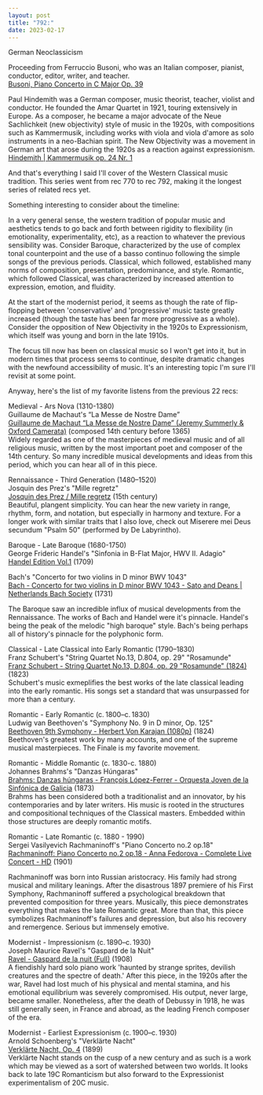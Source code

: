```yaml
---
layout: post
title: "792:"
date: 2023-02-17
---
```


German Neoclassicism

Proceeding from Ferruccio Busoni, who was an Italian composer, pianist, conductor, editor, writer, and teacher.  
[Busoni, Piano Concerto in C Major Op. 39](https://youtu.be/ohPzurDZzZ4?t=978)

Paul Hindemith was a German composer, music theorist, teacher, violist and conductor. He founded the Amar Quartet in 1921, touring extensively in Europe. As a composer, he became a major advocate of the Neue Sachlichkeit (new objectivity) style of music in the 1920s, with compositions such as Kammermusik, including works with viola and viola d'amore as solo instruments in a neo-Bachian spirit. The New Objectivity was a movement in German art that arose during the 1920s as a reaction against expressionism.  
[Hindemith | Kammermusik op. 24 Nr. 1](https://youtu.be/20gwYJz_Il0?t=13)

And that's everything I said I'll cover of the Western Classical music tradition. This series went from rec 770 to rec 792, making it the longest series of related recs yet.

Something interesting to consider about the timeline:

In a very general sense, the western tradition of popular music and aesthetics tends to go back and forth between rigidity to flexibility (in emotionality, experimentality, etc), as a reaction to whatever the previous sensibility was. Consider Baroque, characterized by the use of complex tonal counterpoint and the use of a basso continuo following the simple songs of the previous periods. Classical, which followed, established many norms of composition, presentation, predominance, and style. Romantic, which followed Classical, was characterized by increased attention to expression, emotion, and fluidity.

At the start of the modernist period, it seems as though the rate of flip-flopping between 'conservative' and 'progressive' music taste greatly increased (though the taste has been far more progressive as a whole). Consider the opposition of New Objectivity in the 1920s to Expressionism, which itself was young and born in the late 1910s.

The focus till now has been on classical music so I won't get into it, but in modern times that process seems to continue, despite dramatic changes with the newfound accessibility of music. It's an interesting topic I'm sure I'll revisit at some point.

Anyway, here's the list of my favorite listens from the previous 22 recs:

Medieval \- Ars Nova (1310-1380)  
Guillaume de Machaut's “La Messe de Nostre Dame”  
[Guillaume de Machaut “La Messe de Nostre Dame” (Jeremy Summerly & Oxford Camerata)](https://youtu.be/cytjjiYL5p4) (composed 14th century before 1365\)  
Widely regarded as one of the masterpieces of medieval music and of all religious music, written by the most important poet and composer of the 14th century. So many incredible musical developments and ideas from this period, which you can hear all of in this piece.

Rennaissance \- Third Generation (1480–1520)  
Josquin des Prez's "Mille regretz"  
[Josquin des Prez / Mille regretz](https://youtu.be/dkfVzCZ68_Q) (15th century)  
Beautiful, plangent simplicity. You can hear the new variety in range, rhythm, form, and notation, but especially in harmony and texture. For a longer work with similar traits that I also love, check out Miserere mei Deus secundum "Psalm 50" (performed by De Labyrintho).

Baroque \- Late Baroque (1680-1750)  
George Frideric Handel's "Sinfonia in B-Flat Major, HWV II. Adagio"  
[Handel Edition Vol.1](https://youtu.be/fRonvLhe0Yg?t=4088) (1709)

Bach's "Concerto for two violins in D minor BWV 1043"  
[Bach \- Concerto for two violins in D minor BWV 1043 \- Sato and Deans | Netherlands Bach Society](https://youtu.be/ILKJcsET-NM?t=7) (1731)

The Baroque saw an incredible influx of musical developments from the Rennaissance. The works of Bach and Handel were it's pinnacle. Handel's being the peak of the melodic "high baroque" style. Bach's being perhaps all of history's pinnacle for the polyphonic form.

Classical \- Late Classical into Early Romantic (1790–1830)  
Franz Schubert's "String Quartet No.13, D.804, op. 29" "Rosamunde"  
[Franz Schubert \- String Quartet No.13, D.804, op. 29 "Rosamunde" (1824)](https://youtu.be/56iIqFAy7wA) (1823)  
Schubert's music exmeplifies the best works of the late classical leading into the early romantic. His songs set a standard that was unsurpassed for more than a century.

Romantic \- Early Romantic (c. 1800–c. 1830)  
Ludwig van Beethoven's "Symphony No. 9 in D minor, Op. 125"  
[Beethoven 9th Symphony \- Herbert Von Karajan (1080p)](https://youtu.be/O3MVY6UiMag?t=2435) (1824)  
Beethoven's greatest work by many accounts, and one of the supreme musical masterpieces. The Finale is my favorite movement.

Romantic \- Middle Romantic (c. 1830-c. 1880\)  
Johannes Brahms's "Danzas Húngaras"  
[Brahms: Danzas húngaras \- François López-Ferrer \- Orquesta Joven de la Sinfónica de Galicia](https://youtu.be/y67eiAy7lbo?t=17) (1873)  
Brahms has been considered both a traditionalist and an innovator, by his contemporaries and by later writers. His music is rooted in the structures and compositional techniques of the Classical masters. Embedded within those structures are deeply romantic motifs.

Romantic \- Late Romantic (c. 1880 \- 1990\)  
Sergei Vasilyevich Rachmaninoff's "Piano Concerto no.2 op.18"  
[Rachmaninoff: Piano Concerto no.2 op.18 \- Anna Fedorova \- Complete Live Concert \- HD](https://youtu.be/rEGOihjqO9w) (1901)

Rachmaninoff was born into Russian aristocracy. His family had strong musical and military leanings. After the disastrous 1897 premiere of his First Symphony, Rachmaninoff suffered a psychological breakdown that prevented composition for three years. Musically, this piece demonstrates everything that makes the late Romantic great. More than that, this piece symbolizes Rachmaninoff's failures and depression, but also his recovery and remergence. Serious but immensely emotive.

Modernist \- Impressionism (c. 1890–c. 1930)  
Joseph Maurice Ravel's "Gaspard de la Nuit"  
[Ravel \- Gaspard de la nuit (Full)](https://youtu.be/n_yIgrkSNzE) (1908)  
A fiendishly hard solo piano work 'haunted by strange sprites, devilish creatures and the spectre of death.' After this piece, in the 1920s after the war, Ravel had lost much of his physical and mental stamina, and his emotional equilibrium was severely compromised. His output, never large, became smaller. Nonetheless, after the death of Debussy in 1918, he was still generally seen, in France and abroad, as the leading French composer of the era.

Modernist \- Earliest Expressionism (c. 1900–c. 1930)  
Arnold Schoenberg's "Verklärte Nacht"  
[Verklärte Nacht, Op. 4](https://youtu.be/gQ_2VbKOGfY) (1899)  
Verklärte Nacht stands on the cusp of a new century and as such is a work which may be viewed as a sort of watershed between two worlds. It looks back to late 19C Romanticism but also forward to the Expressionist experimentalism of 20C music.

